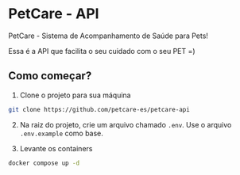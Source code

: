 # PetCare - API

PetCare - Sistema de Acompanhamento de Saúde para Pets!

Essa é a API que facilita o seu cuidado com o seu PET =)

## Como começar?

1. Clone o projeto para sua máquina

```bash
git clone https://github.com/petcare-es/petcare-api
```

2. Na raiz do projeto, crie um arquivo chamado `.env`. Use o arquivo `.env.example` como base. 

3. Levante os containers

```bash
docker compose up -d
```

